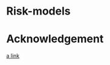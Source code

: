 # Risk-models

# Acknowledgement

[a link](https://www.coursera.org/learn/ai-for-medical-prognosis/home/welcome)
